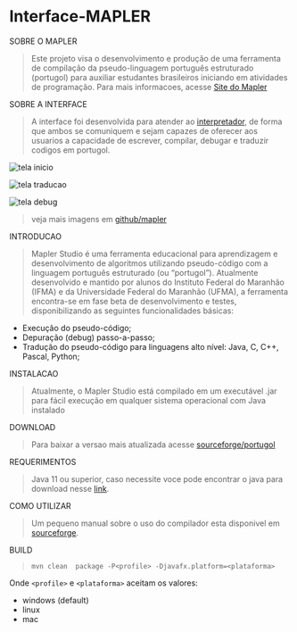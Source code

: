 # Interface-MAPLER


SOBRE O MAPLER
>Este projeto visa o desenvolvimento e produção de uma ferramenta de compilação da pseudo-linguagem português estruturado (portugol)
para auxiliar estudantes brasileiros iniciando em atividades de programação. Para mais informacoes, acesse [Site do Mapler](https://portugol.sourceforge.io/)

SOBRE A INTERFACE
>A interface foi desenvolvida para atender ao [interpretador](https://github.com/kerlyson/interpretadorPtEstruturadoJava), de forma que ambos se comuniquem e sejam capazes de oferecer aos usuarios a capacidade de escrever, compilar, debugar e traduzir codigos em portugol.


![tela inicio](https://github.com/EliasRLima/Interface-MAPLER/blob/master/images/inicio.png)

![tela traducao](https://github.com/EliasRLima/Interface-MAPLER/blob/master/images/traducao.png)

![tela debug](https://github.com/EliasRLima/Interface-MAPLER/blob/master/images/debug_rodando.png)

>veja mais imagens em [github/mapler](https://github.com/EliasRLima/Interface-MAPLER/tree/master/images)

INTRODUCAO
>Mapler Studio é uma ferramenta educacional para aprendizagem e
desenvolvimento de algoritmos utilizando pseudo-código com a linguagem
português estruturado (ou “portugol”).
Atualmente desenvolvido e mantido por alunos do Instituto Federal
do Maranhão (IFMA) e da Universidade Federal do Maranhão (UFMA), a
ferramenta encontra-se em fase beta de desenvolvimento e testes, 
disponibilizando as seguintes funcionalidades básicas:

- Execução do pseudo-código;
- Depuração (debug) passo-a-passo;
- Tradução do pseudo-código para linguagens alto nível: Java, C, C++,
Pascal, Python;

INSTALACAO
>Atualmente, o Mapler Studio está compilado em um executável .jar
para fácil execução em qualquer sistema operacional com Java instalado

DOWNLOAD
>Para baixar a versao mais atualizada acesse [sourceforge/portugol](https://sourceforge.net/projects/portugol/files/latest/download)

REQUERIMENTOS
>Java 11 ou superior, caso necessite voce pode encontrar o java para download nesse [link](https://www.oracle.com/java/technologies/downloads/).

COMO UTILIZAR
>Um pequeno manual sobre o uso do compilador esta disponivel em [sourceforge](https://portugol.sourceforge.io/manuais.html).

BUILD
>```mvn clean  package -P<profile> -Djavafx.platform=<plataforma>```

Onde `<profile>` e `<plataforma>` aceitam os valores:

- windows (default)
- linux
- mac

